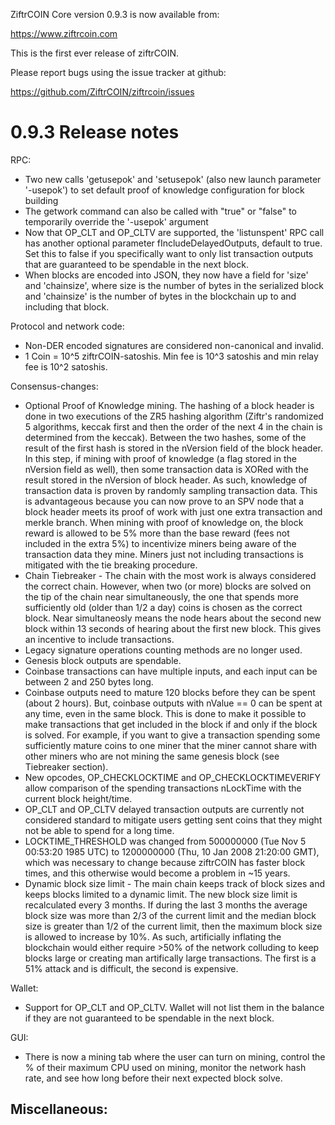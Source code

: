ZiftrCOIN Core version 0.9.3 is now available from:

  https://www.ziftrcoin.com

This is the first ever release of ziftrCOIN.

Please report bugs using the issue tracker at github:

  https://github.com/ZiftrCOIN/ziftrcoin/issues

0.9.3 Release notes
=======================

RPC:
- Two new calls 'getusepok' and 'setusepok' (also new launch parameter '-usepok') to set default proof of knowledge configuration for block building
- The getwork command can also be called with "true" or "false" to temporarily override the '-usepok' argument
- Now that OP_CLT and OP_CLTV are supported, the 'listunspent' RPC call has another optional parameter fIncludeDelayedOutputs, default to true. Set this to false if you specifically want to only list transaction outputs that are guaranteed to be spendable in the next block. 
- When blocks are encoded into JSON, they now have a field for 'size' and 'chainsize', where size is the number of bytes in the serialized block and 'chainsize' is the number of bytes in the blockchain up to and including that block. 


Protocol and network code:
- Non-DER encoded signatures are considered non-canonical and invalid.
- 1 Coin = 10^5 ziftrCOIN-satoshis. Min fee is 10^3 satoshis and min relay fee is 10^2 satoshis.

Consensus-changes:
- Optional Proof of Knowledge mining. The hashing of a block header is done in two executions of the ZR5 hashing algorithm (Ziftr's randomized 5 algorithms, keccak first and then the order of the next 4 in the chain is determined from the keccak). Between the two hashes, some of the result of the first hash is stored in the nVersion field of the block header. In this step, if mining with proof of knowledge (a flag stored in the nVersion field as well), then some transaction data is XORed with the result stored in the nVersion of block header. As such, knowledge of transaction data is proven by randomly sampling transaction data. This is advantageous because you can now prove to an SPV node that a block header meets its proof of work with just one extra transaction and merkle branch. When mining with proof of knowledge on, the block reward is allowed to be 5% more than the base reward (fees not included in the extra 5%) to incentivize miners being aware of the transaction data they mine. Miners just not including transactions is mitigated with the tie breaking procedure. 
- Chain Tiebreaker - The chain with the most work is always considered the correct chain. However, when two (or more) blocks are solved on the tip of the chain near simultaneously, the one that spends more sufficiently old (older than 1/2 a day) coins is chosen as the correct block. Near simultaneosly means the node hears about the second new block within 13 seconds of hearing about the first new block. This gives an incentive to include transactions.
- Legacy signature operations counting methods are no longer used.
- Genesis block outputs are spendable.
- Coinbase transactions can have multiple inputs, and each input can be between 2 and 250 bytes long.
- Coinbase outputs need to mature 120 blocks before they can be spent (about 2 hours). But, coinbase outputs with nValue == 0 can be spent at any time, even in the same block. This is done to make it possible to make transactions that get included in the block if and only if the block is solved. For example, if you want to give a transaction spending some sufficiently mature coins to one miner that the miner cannot share with other miners who are not mining the same genesis block (see Tiebreaker section).
- New opcodes, OP_CHECKLOCKTIME and OP_CHECKLOCKTIMEVERIFY allow comparison of the spending transactions nLockTime with the current block height/time. 
- OP_CLT and OP_CLTV delayed transaction outputs are currently not considered standard to mitigate users getting sent coins that they might not be able to spend for a long time.
- LOCKTIME_THRESHOLD was changed from 500000000 (Tue Nov  5 00:53:20 1985 UTC) to 1200000000 (Thu, 10 Jan 2008 21:20:00 GMT), which was necessary to change because ziftrCOIN has faster block times, and this otherwise would become a problem in ~15 years.
- Dynamic block size limit - The main chain keeps track of block sizes and keeps blocks limited to a dynamic limit. The new block size limit is recalculated every 3 months. If during the last 3 months the average block size was more than 2/3 of the current limit and the median block size is greater than 1/2 of the current limit, then the maximum block size is allowed to increase by 10%. As such, artificially inflating the blockchain would either require >50% of the network colluding to keep blocks large or creating man artifically large transactions. The first is a 51% attack and is difficult, the second is expensive. 

Wallet:
- Support for OP_CLT and OP_CLTV. Wallet will not list them in the balance if they are not guaranteed to be spendable in the next block.

GUI:
- There is now a mining tab where the user can turn on mining, control the % of their maximum CPU used on mining, monitor the network hash rate, and see how long before their next expected block solve.

Miscellaneous:
- 
